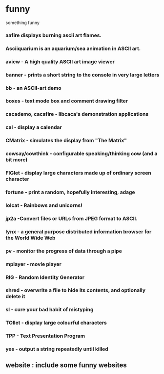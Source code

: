 # funny
something funny
### aafire displays burning ascii art flames.
### Asciiquarium is an aquarium/sea animation in ASCII art.
### aview - A high quality ASCII art image viewer
### banner - prints a short string to the console in very large letters
### bb - an ASCII-art demo
### boxes - text mode box and comment drawing filter
### cacademo, cacafire - libcaca's demonstration applications
### cal - display a calendar
### CMatrix - simulates the display from "The Matrix"
### cowsay/cowthink - configurable speaking/thinking cow (and a bit more)
### FIGlet - display large characters made up of ordinary screen character
### fortune - print a random, hopefully interesting, adage
### lolcat - Rainbows and unicorns!
### jp2a -Convert files or URLs from JPEG format to ASCII.
### lynx - a general purpose distributed information browser for the World Wide Web
### pv - monitor the progress of data through a pipe
### mplayer - movie player
### RIG - Random Identity Generator
### shred - overwrite a file to hide its contents, and optionally delete it
### sl - cure your bad habit of mistyping
### TOIlet - display large colourful characters
### TPP - Text Presentation Program
### yes - output a string repeatedly until killed
## website : include some funny websites
